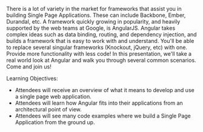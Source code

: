 There is a lot of variety in the market for frameworks that assist you in building Single Page Applications.  These can include Backbone, Ember, Durandal, etc.  A framework quickly growing in popularity, and heavily supported by the web teams at Google, is AngularJS.  Angular takes complex ideas such as data binding, routing, and dependency injection, and builds a framework that is easy to work with and understand.  You'll be able to replace several singular frameworks (Knockout, jQuery, etc) with one.  Provide more functionality with less code!   In this presentation, we'll take a real world look at Angular and walk you through several common scenarios.  Come and join us!

Learning Objectives:
- Attendees will receive an overview of what it means to develop and use a single page web application.
- Attendees will learn how Angular fits into their applications from an architectural point of view.
- Attendees will see many code examples where we build a Single Page Application from the ground up.
